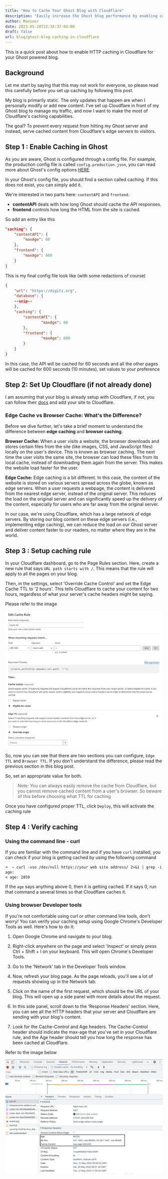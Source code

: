 ```yaml
---
title: "How to Cache Your Ghost Blog with Cloudflare"
description: "Easily increase the Ghost blog performance by enabling caching in Cloudflare"
author: Mansoor
date: 2023-05-20T22:32:37-04:00
draft: false
url: blog/ghost-blog-caching-in-cloudflare
---
```

This is a quick post about how to enable HTTP caching in Cloudflare for your Ghost powered blog.

## Background

Let me start by saying that this may not work for everyone, so please read this carefully before
you set up caching by following this post.

My blog is primarily static. The only updates that happen are when I personally modify or add new content.
I've set up Cloudflare in front of my Ghost blog to manage my traffic, and now I want to make the most of 
Cloudflare's caching capabilities.

The goal? To prevent every request from hitting my Ghost server and instead, serve cached content from 
Cloudflare's edge servers to visitors.

## Step 1 : Enable Caching in Ghost

As you are aware, Ghost is configured through a config file. For example, the production config file
is called `config.production.json`, you can read more about Ghost's config options [HERE](https://ghost.org/docs/config/)

In your Ghost's config file, you should find a section called caching. If this does not exist, you can simply add it.

We're interested in two parts here: `contentAPI` and `frontend`.

- **contentAPI** deals with how long Ghost should cache the API responses.
- **frontend** controls how long the HTML from the site is cached.

So add an entry like this
```json
"caching": {
    "contentAPI": {
        "maxAge": 60
    },
    "frontend": {
        "maxAge": 600
    }
}
```


This is my final config file look like (with some redactions of course)
```json
{
    "url": "https://digitz.org",
    "database": {
    --snip--
    },
    "caching": {
        "contentAPI": {
                "maxAge": 60
        },
        "frontend": {
                "maxAge": 600
        }
    }
}
```

In this case, the API will be cached for 60 seconds and all the other pages will be
cached for 600 seconds (10 minutes), set values to your preference

## Step 2: Set Up Cloudflare (if not already done)

I am assuming that your blog is already setup with Cloudflare, if not, you can follow their
[docs](https://developers.cloudflare.com/fundamentals/get-started/setup/add-site/) and add your site to Cloudflare.


### Edge Cache vs Browser Cache: What's the Difference?

Before we dive further, let's take a brief moment to understand the difference between **edge caching** and **browser caching**. 

**Browser Cache:** When a user visits a website, the browser downloads and stores certain files from the site (like images, CSS, and JavaScript files) locally on the user's device. This is known as browser caching. The next time the user visits the same site, the browser can load these files from its local cache, instead of downloading them again from the server. This makes the website load faster for the user.

**Edge Cache:** Edge caching is a bit different. In this case, the content of the website is stored on various servers spread across the globe, known as edge servers. When a user requests a webpage, the content is delivered from the nearest edge server, instead of the original server. This reduces the load on the original server and can significantly speed up the delivery of the content, especially for users who are far away from the original server.

In our case, we're using Cloudflare, which has a large network of edge servers. By storing our blog content on these edge servers (i.e., implementing edge caching), we can reduce the load on our Ghost server and deliver content faster to our readers, no matter where they are in the world.



## Step 3 : Setup caching rule

In your Cloudflare dashboard, go to the Page Rules section. Here, create a new rule that says `URL path starts with /`. This means that the rule will apply to all the pages on your blog.

Then, in the settings, select 'Override Cache Control' and set the Edge Cache TTL to '2 hours'. This tells Cloudflare to cache your content for two hours, regardless of what your server's cache headers might be saying.

Please refer to the image

![Cloudflare Cache](./cache.png)

So, now you can see that there are two sections you can configure, `Edge TTL` and `Browser TTL`. If you don't understand
the difference, please read the previous section in this blog post.

So, set an appropriate value for both.

> Note: You can always easily remove the cache from Cloudflare, but you cannot remove cached content
> from a user's browser. So beware of this before choosing what TTL for caching

Once you have configured proper TTL, click `Deploy`, this will activate the caching rule


## Step 4 : Verify caching

### Using the command line - curl

If you are familiar with the command line and if you have `curl` installed, you can check if your blog is getting
cached by using the following command

```
➜  ~ curl -vso /dev/null https://your web site address/ 2>&1 | grep -i age:
< age: 2859
```

If the `age` says anything above 0, then it is getting cached. If it says 0, run that command a several times 
so that Cloudflare caches it.


### Using browser Developer tools

If you're not comfortable using curl or other command line tools, don't worry! You can verify your caching setup using Google Chrome's Developer Tools as well. Here's how to do it:

1. Open Google Chrome and navigate to your blog.

2. Right-click anywhere on the page and select 'Inspect' or simply press Ctrl + Shift + I on your keyboard. This will open Chrome's Developer Tools.

3. Go to the 'Network' tab in the Developer Tools window.

4. Now, refresh your blog page. As the page reloads, you'll see a lot of requests showing up in the Network tab.

5. Click on the name of the first request, which should be the URL of your blog. This will open up a side panel with more details about the request.

6. In this side panel, scroll down to the 'Response Headers' section. Here, you can see all the HTTP headers that your server and Cloudflare are sending with your blog's content.

7. Look for the Cache-Control and Age headers. The Cache-Control header should indicate the max-age that you've set in your Cloudflare rule, and the Age header should tell you how long the response has been cached at Cloudflare.

Refer to the image below

![age in browser](./cache-2.png)
